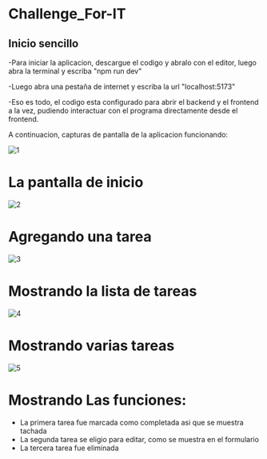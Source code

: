 # Challenge_For-IT
## Inicio sencillo
-Para iniciar la aplicacion, descargue el codigo y abralo con el editor, luego abra la terminal y escriba "npm run dev"

-Luego abra una pestaña de internet y escriba la url "localhost:5173"

-Eso es todo, el codigo esta configurado para abrir el backend y el frontend a la vez, pudiendo interactuar con el programa directamente desde el frontend.

A continuacion, capturas de pantalla de la aplicacion funcionando:

![1](https://github.com/user-attachments/assets/98559cbc-65ce-4ce5-b262-49494611cbed)

# La pantalla de inicio

![2](https://github.com/user-attachments/assets/f34bf629-57af-46fe-bcd2-b16e489268d5)

# Agregando una tarea

![3](https://github.com/user-attachments/assets/429e9f3c-55ee-4710-b841-15470c1a3ee3)

# Mostrando la lista de tareas

![4](https://github.com/user-attachments/assets/aadde602-9bd1-41da-83f5-dfd336c37bff)

# Mostrando varias tareas

![5](https://github.com/user-attachments/assets/fb83a7ca-b037-4528-9c10-2b6ee1218c91)

# Mostrando Las funciones: 
* La primera tarea fue marcada como completada asi que se muestra tachada
* La segunda tarea se eligio para editar, como se muestra en el formulario
* La tercera tarea fue eliminada
